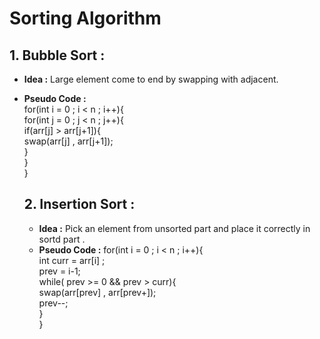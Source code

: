 # Sorting Algorithm  
## 1. Bubble Sort :
- **Idea :** Large element  come to end by swapping with adjacent.  
- **Pseudo Code :**  
                    for(int i = 0 ; i < n ; i++){  
                        for(int j = 0 ; j < n ; j++){  
                            if(arr[j] > arr[j+1]){  
                                swap(arr[j] , arr[j+1]);  
                            }  
                        }  
                    }

  ## 2. Insertion Sort :
  - **Idea :** Pick an element from unsorted part and place it correctly in sortd part .
  - **Pseudo Code :**
                       for(int i = 0 ; i < n ; i++){  
                            int curr = arr[i] ;  
                            prev = i-1;  
                            while( prev >= 0 && prev > curr){    
                                  swap(arr[prev] , arr[prev+]);    
                                  prev--;        
                            }    
                       }

  ##
